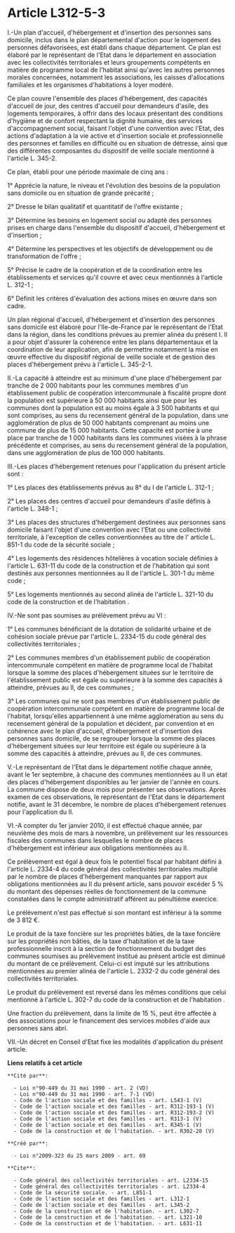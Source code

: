 # Article L312-5-3

I.-Un plan d'accueil, d'hébergement et d'insertion des personnes sans domicile, inclus dans le plan départemental d'action
pour le logement des personnes défavorisées, est établi dans chaque département. Ce plan est élaboré par le représentant de
l'Etat dans le département en association avec les collectivités territoriales et leurs groupements compétents en matière de
programme local de l'habitat ainsi qu'avec les autres personnes morales concernées, notamment les associations, les caisses
d'allocations familiales et les organismes d'habitations à loyer modéré. 

Ce plan couvre l'ensemble des places d'hébergement, des capacités d'accueil de jour, des centres d'accueil pour demandeurs
d'asile, des logements temporaires, à offrir dans des locaux présentant des conditions d'hygiène et de confort respectant la
dignité humaine, des services d'accompagnement social, faisant l'objet d'une convention avec l'Etat, des actions d'adaptation
à la vie active et d'insertion sociale et professionnelle des personnes et familles en difficulté ou en situation de
détresse, ainsi que des différentes composantes du dispositif de veille sociale mentionné à l'article L. 345-2. 

Ce plan, établi pour une période maximale de cinq ans : 

1° Apprécie la nature, le niveau et l'évolution des besoins de la population sans domicile ou en situation de grande
précarité ; 

2° Dresse le bilan qualitatif et quantitatif de l'offre existante ; 

3° Détermine les besoins en logement social ou adapté des personnes prises en charge dans l'ensemble du dispositif d'accueil,
d'hébergement et d'insertion ; 

4° Détermine les perspectives et les objectifs de développement ou de transformation de l'offre ; 

5° Précise le cadre de la coopération et de la coordination entre les établissements et services qu'il couvre et avec ceux
mentionnés à l'article L. 312-1 ; 

6° Définit les critères d'évaluation des actions mises en œuvre dans son cadre. 

Un plan régional d'accueil, d'hébergement et d'insertion des personnes sans domicile est élaboré pour l'Ile-de-France par le
représentant de l'Etat dans la région, dans les conditions prévues au premier alinéa du présent I. Il a pour objet d'assurer
la cohérence entre les plans départementaux et la coordination de leur application, afin de permettre notamment la mise en
œuvre effective du dispositif régional de veille sociale et de gestion des places d'hébergement prévu à l'article L.
345-2-1. 

II.-La capacité à atteindre est au minimum d'une place d'hébergement par tranche de 2 000 habitants pour les communes membres
d'un établissement public de coopération intercommunale à fiscalité propre dont la population est supérieure à 50 000
habitants ainsi que pour les communes dont la population est au moins égale à 3 500 habitants et qui sont comprises, au sens
du recensement général de la population, dans une agglomération de plus de 50 000 habitants comprenant au moins une commune
de plus de 15 000 habitants. Cette capacité est portée à une place par tranche de 1 000 habitants dans les communes visées à
la phrase précédente et comprises, au sens du recensement général de la population, dans une agglomération de plus de 100 000
habitants. 

III.-Les places d'hébergement retenues pour l'application du présent article sont : 

1° Les places des établissements prévus au 8° du I de l'article L. 312-1 ; 

2° Les places des centres d'accueil pour demandeurs d'asile définis à l'article L. 348-1 ; 

3° Les places des structures d'hébergement destinées aux personnes sans domicile faisant l'objet d'une convention avec l'Etat
ou une collectivité territoriale, à l'exception de celles conventionnées au titre de l'
article L. 851-1 du code de la sécurité sociale 
; 

4° Les logements des résidences hôtelières à vocation sociale définies à l'article L. 631-11 du code de la construction et de
l'habitation 
qui sont destinés aux personnes mentionnées au II de l'article L. 301-1 du même code ; 

5° Les logements mentionnés au second alinéa de l'article L. 321-10 du code de la construction et de l'habitation
. 

IV.-Ne sont pas soumises au prélèvement prévu au VI : 

1° Les communes bénéficiant de la dotation de solidarité urbaine et de cohésion sociale prévue par l'article L. 2334-15 du
code général des collectivités territoriales 
; 

2° Les communes membres d'un établissement public de coopération intercommunale compétent en matière de programme local de
l'habitat lorsque la somme des places d'hébergement situées sur le territoire de l'établissement public est égale ou
supérieure à la somme des capacités à atteindre, prévues au II, de ces communes ; 

3° Les communes qui ne sont pas membres d'un établissement public de coopération intercommunale compétent en matière de
programme local de l'habitat, lorsqu'elles appartiennent à une même agglomération au sens du recensement général de la
population et décident, par convention et en cohérence avec le plan d'accueil, d'hébergement et d'insertion des personnes
sans domicile, de se regrouper lorsque la somme des places d'hébergement situées sur leur territoire est égale ou supérieure
à la somme des capacités à atteindre, prévues au II, de ces communes.

V.-Le représentant de l'Etat dans le département notifie chaque année, avant le 1er septembre, à chacune des communes
mentionnées au II un état des places d'hébergement disponibles au 1er janvier de l'année en cours. La commune dispose de deux
mois pour présenter ses observations. Après examen de ces observations, le représentant de l'Etat dans le département
notifie, avant le 31 décembre, le nombre de places d'hébergement retenues pour l'application du II. 

VI.-A compter du 1er janvier 2010, il est effectué chaque année, par neuvième des mois de mars à novembre, un prélèvement sur
les ressources fiscales des communes dans lesquelles le nombre de places d'hébergement est inférieur aux obligations
mentionnées au II. 

Ce prélèvement est égal à deux fois le potentiel fiscal par habitant défini à l'article L. 2334-4 du code général des
collectivités territoriales 
multiplié par le nombre de places d'hébergement manquantes par rapport aux obligations mentionnées au II du présent article,
sans pouvoir excéder 5 % du montant des dépenses réelles de fonctionnement de la commune constatées dans le compte
administratif afférent au pénultième exercice. 

Le prélèvement n'est pas effectué si son montant est inférieur à la somme de 3 812 €. 

Le produit de la taxe foncière sur les propriétés bâties, de la taxe foncière sur les propriétés non bâties, de la taxe
d'habitation et de la taxe professionnelle inscrit à la section de fonctionnement du budget des communes soumises au
prélèvement institué au présent article est diminué du montant de ce prélèvement. Celui-ci est imputé sur les attributions
mentionnées au premier alinéa de l'article L. 2332-2 du code général des collectivités territoriales. 

Le produit du prélèvement est reversé dans les mêmes conditions que celui mentionné à l'article L. 302-7 du code de la
construction et de l'habitation
. 

Une fraction du prélèvement, dans la limite de 15 %, peut être affectée à des associations pour le financement des services
mobiles d'aide aux personnes sans abri. 

VII.-Un décret en Conseil d'Etat fixe les modalités d'application du présent article.

**Liens relatifs à cet article**

	**Cité par**:

	  - Loi n°90-449 du 31 mai 1990 - art. 2 (VD)
	  - Loi n°90-449 du 31 mai 1990 - art. 7-1 (VD)
	  - Code de l'action sociale et des familles - art. L543-1 (V)
	  - Code de l'action sociale et des familles - art. R312-193-1 (V)
	  - Code de l'action sociale et des familles - art. R312-193-2 (V)
	  - Code de l'action sociale et des familles - art. R313-1 (V)
	  - Code de l'action sociale et des familles - art. R345-1 (V)
	  - Code de la construction et de l'habitation. - art. R302-20 (V)

	**Créé par**:

	  - Loi n°2009-323 du 25 mars 2009 - art. 69

	**Cite**:

	  - Code général des collectivités territoriales - art. L2334-15
	  - Code général des collectivités territoriales - art. L2334-4
	  - Code de la sécurité sociale. - art. L851-1
	  - Code de l'action sociale et des familles - art. L312-1
	  - Code de l'action sociale et des familles - art. L345-2
	  - Code de la construction et de l'habitation. - art. L302-7
	  - Code de la construction et de l'habitation. - art. L321-10
	  - Code de la construction et de l'habitation. - art. L631-11
